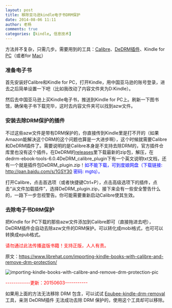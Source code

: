 ```yaml
---
layout: post
title: 移除亚马逊kindle电子书DRM保护
date: 2014-08-06 11:11
author: 老杨
comments: true
categories: [kindle, 信息技术]
---
```

方法并不复杂，只需几步。需要用到的工具：<a href="http://calibre-ebook.com/download" target="_blank">Calibre</a>、<a href="https://github.com/psyrendust/dedrm-ebook-tools" target="_blank">DeDRM插件</a>、Kindle for <a href="http://www.amazon.cn/gp/feature.html/ref=kcp_pc_mkt_lnd?docId=98938" target="_blank">PC</a>（或者for <a href="http://www.amazon.cn/gp/feature.html/ref=kcp_mac_mkt_lnd?docId=98948" target="_blank">Mac</a>）
<!--more-->
<h3>准备电子书</h3>

首先安装好Calibre和Kindle for PC，打开Kindle，用中国亚马逊的账号登录，进去之后简单设置一下吧（比如我改动了内容文件夹为D:Kindle）。

然后去中国亚马逊上买Kindle电子书，推送到Kindle for PC上。刷新一下图书馆，确保电子书下载完毕，这时去内容文件夹可以找到azw文件。

<h3>安装去除DRM保护的插件</h3>

不过这些azw文件是带有DRM保护的，你直接传到Kindle里是打不开的（如果Amazon能解决这个DRM的这个问题也算是一大进步啊），这个时候就需要Calibre和DeDRM插件了。需要说明的是Calibre本身是不支持去除DRM的，官方插件仓库里也没有这个插件。在DeDRM的<a href="https://github.com/psyrendust/dedrm-ebook-tools/releases" target="_blank">releases</a>里下载最新的zip包，解压，在dedrm-ebook-tools-6.0.4DeDRM_calibre_plugin下有一个英文说明txt文档，还有一个就是插件包DeDRM_plugin.zip！<span style="color: #0000ff;">如不能下载，可到度娘网盘（下载链接: http://pan.baidu.com/s/1GSY30 密码: mgtq）。</span>

打开Calibre，点击首选项（或者快捷键Ctrl+P），点击高级选项下的插件，点击“从文件加载插件”，选择DeDRM_plugin.zip，接下来会有一些安全警告什么的，一路下一步忽视警告。你可能需要重新启动Calibre使其生效。

<h3>去除电子书DRM保护</h3>

把Kindle for PC下载的那些azw文件添加到Calibre即可（直接拖进去吧），DeDRM插件会自动去除azw文件的DRM保护。可以转化成mobi格式，也可可以转换成epub格式。

<span style="color: #ff0000;">请勿通过此法传播盗版书籍！支持正版，人人有责。</span>

原文：https://www.librehat.com/importing-kindle-books-with-calibre-and-remove-drm-protection/

<img src="//cyhour.com/wp-content/uploads/2014/08/importing-kindle-books-with-calibre-and-remove-drm-protection-pic.png" alt="importing-kindle-books-with-calibre-and-remove-drm-protection-pic" />

<span style = "color:red;">------------更新：20150603-----------</span>

如果用上面的方法无法移除 DRM 包含，可以试试 <a href="http://www.epubee.com/kindle-drm-removal.html" target="_blank">Epubee-kindle-drm-removal</a> 工具，亲测 DeDRM插件 无法成功去除 DRM 保护的，使用这个工具却可以移除。

